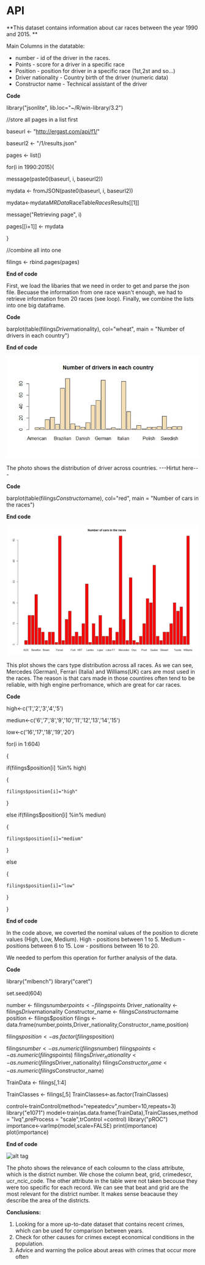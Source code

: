 # API


 
**This dataset contains information about car races between the year 1990 and 2015. **


Main Columns in the datatable:
- number - id of the driver in the races.
- Points - score for a driver in a specific race
- Position - position for driver in a specific race (1st,2st and so...)
- Driver nationality - Country birth of the driver (numeric data)
- Constructor name - Technical assistant of the driver

**Code**

library("jsonlite", lib.loc="~/R/win-library/3.2")

//store all pages in a list first

baseurl <- "http://ergast.com/api/f1/"

baseurl2 <- "/1/results.json"

pages <- list()

for(i in 1990:2015){

  message(paste0(baseurl, i, baseurl2))
  
  mydata <- fromJSON(paste0(baseurl, i, baseurl2))
  
  mydata<-mydata$MRData$RaceTable$Races$Results[[1]]
  
  message("Retrieving page", i)
  
  pages[[i+1]] <- mydata
  
}


//combine all into one

filings <- rbind.pages(pages)


**End of code**


First, we load the libaries that we need in order to get and parse the json file.
Becuase the information from one race wasn't enough, we had to retrieve information from 20 races (see loop).
Finally, we combine the lists into one big dataframe. 

**Code**

barplot(table(filings$Driver$nationality), col="wheat", main = "Number of drivers in each country")

**End of code**




![alt tag](/pics/number_of_driver_per_counrty.jpeg)

The photo shows the distribution of driver across countries. 
---Hirtut here---

**Code**

barplot(table(filings$Constructor$name), col="red", main = "Number of cars in the races")

**End code**


![alt tag](/pics/carInRaces.JPG)

This plot shows the cars type distribution across all races. As we can see, Mercedes (German), Ferrari (Italia) and Williams(UK) cars are most used in the races. The reason is that cars made in those countires often tend to be reliable, with high engine perfromance, which are great for car races. 

**Code**

high<-c('1','2','3','4','5')

mediun<-c('6','7','8','9','10','11','12','13','14','15')

low<-c('16','17','18','19','20')


for(i in 1:604)

{

  if(filings$position[i] %in% high)
  
  {
  
    
    filings$position[i]="high"
    
  }
  
  else if(filings$position[i] %in% mediun)
  
  {
  
    
    filings$position[i]="medium"
    
  }
  
  else
  
  {
  
    filings$position[i]="low"
    
  }
  
}



**End of code**

In the code above, we coverted the nominal values of the position to dicrete values (High, Low, Medium). 
High - positions between 1 to 5.
Medium - positions between 6 to 15.
Low - positions between 16 to 20.

We needed to perfom this operation for further analysis of the data. 


**Code**

library("mlbench")
library("caret")


set.seed(604)

number <- filings$number
points <- filings$points
Driver_nationality <- filings$Driver$nationality
Constructor_name <- filings$Constructor$name
position <- filings$position
filings <- data.frame(number,points,Driver_nationality,Constructor_name,position)


filings$position<-as.factor(filings$position)

filings$number<-as.numeric(filings$number)
filings$points<-as.numeric(filings$points)
filings$Driver_nationality<-as.numeric(filings$Driver_nationality)
filings$Constructor_name<-as.numeric(filings$Constructor_name)


TrainData <- filings[,1:4]

TrainClasses <- filings[,5]
TrainClasses<-as.factor(TrainClasses)


control<-trainControl(method="repeatedcv",number=10,repeats=3)
library("e1071")
model<-train(as.data.frame(TrainData),TrainClasses,method = "lvq",preProcess = "scale",trControl =control)
library("pROC")
importance<-varImp(model,scale=FALSE)
print(importance)
plot(importance)


**End of code**

![alt tag](/pic/importance_of_data.jpg)

The photo shows the relevance of each coloumn to the class attribute, which is the district number. 
We chose the column beat, grid, crimedescr, ucr_ncic_code. The other attribute in the table were not taken becouse they were too specific for each record. 
We can see that beat and grid are the most relevant for the district number. It makes sense beacause they describe the area of the districts. 


**Conclusions:**

1. Looking for a more up-to-date dataset that contains recent crimes, which can be used for comparison between years.
2. Check for other causes for crimes except economical conditions in the population.
3. Advice and warning the police about areas with crimes that occur more often
